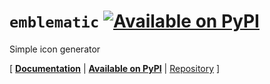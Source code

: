 # `emblematic` [![Available on PyPI](https://img.shields.io/pypi/v/emblematic)](https://pypi.org/project/emblematic/)

Simple icon generator

\[ **[Documentation]** | **[Available on PyPI]** | [Repository] \]

<!-- Add an image or some examples here, if available! -->


[Documentation]: https://emblematic.readthedocs.io/latest/
[Available on PyPI]: https://pypi.org/project/emblematic
[Repository]: https://github.com/Steffo99/emblematic/
